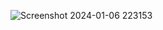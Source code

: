 ![Screenshot 2024-01-06 223153](https://github.com/sadhanamohite/htmltemplet.io/assets/153711566/ccb452ee-1ec5-4873-aae0-cb965645c352)
